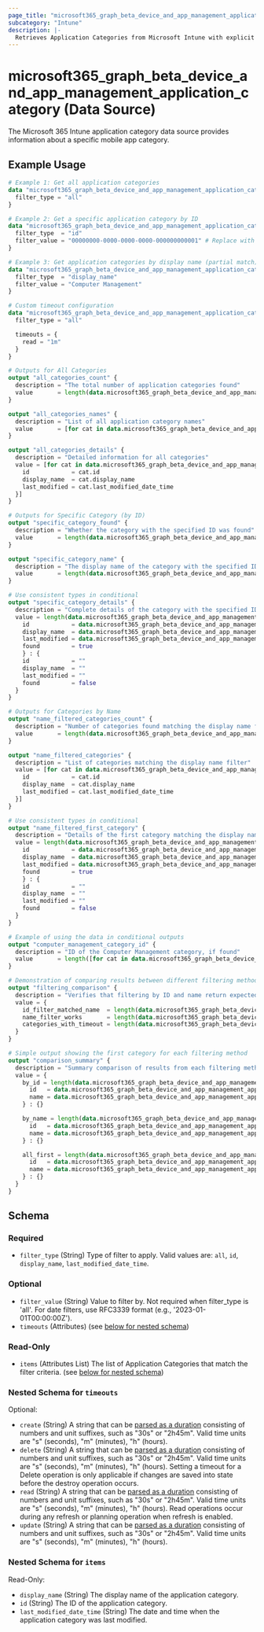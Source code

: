 ```yaml
---
page_title: "microsoft365_graph_beta_device_and_app_management_application_category Data Source - terraform-provider-microsoft365"
subcategory: "Intune"
description: |-
  Retrieves Application Categories from Microsoft Intune with explicit filtering options.
---
```


# microsoft365_graph_beta_device_and_app_management_application_category (Data Source)

The Microsoft 365 Intune application category data source provides information about a specific mobile app category.

## Example Usage

```terraform
# Example 1: Get all application categories
data "microsoft365_graph_beta_device_and_app_management_application_category" "all_categories" {
  filter_type = "all"
}

# Example 2: Get a specific application category by ID
data "microsoft365_graph_beta_device_and_app_management_application_category" "specific_category" {
  filter_type  = "id"
  filter_value = "00000000-0000-0000-0000-000000000001" # Replace with actual ID
}

# Example 3: Get application categories by display name (partial match)
data "microsoft365_graph_beta_device_and_app_management_application_category" "by_name" {
  filter_type  = "display_name"
  filter_value = "Computer Management"
}

# Custom timeout configuration
data "microsoft365_graph_beta_device_and_app_management_application_category" "with_timeout" {
  filter_type = "all"

  timeouts = {
    read = "1m"
  }
}

# Outputs for All Categories
output "all_categories_count" {
  description = "The total number of application categories found"
  value       = length(data.microsoft365_graph_beta_device_and_app_management_application_category.all_categories.items)
}

output "all_categories_names" {
  description = "List of all application category names"
  value       = [for cat in data.microsoft365_graph_beta_device_and_app_management_application_category.all_categories.items : cat.display_name]
}

output "all_categories_details" {
  description = "Detailed information for all categories"
  value = [for cat in data.microsoft365_graph_beta_device_and_app_management_application_category.all_categories.items : {
    id            = cat.id
    display_name  = cat.display_name
    last_modified = cat.last_modified_date_time
  }]
}

# Outputs for Specific Category (by ID)
output "specific_category_found" {
  description = "Whether the category with the specified ID was found"
  value       = length(data.microsoft365_graph_beta_device_and_app_management_application_category.specific_category.items) > 0
}

output "specific_category_name" {
  description = "The display name of the category with the specified ID"
  value       = length(data.microsoft365_graph_beta_device_and_app_management_application_category.specific_category.items) > 0 ? data.microsoft365_graph_beta_device_and_app_management_application_category.specific_category.items[0].display_name : ""
}

# Use consistent types in conditional
output "specific_category_details" {
  description = "Complete details of the category with the specified ID"
  value = length(data.microsoft365_graph_beta_device_and_app_management_application_category.specific_category.items) > 0 ? {
    id            = data.microsoft365_graph_beta_device_and_app_management_application_category.specific_category.items[0].id
    display_name  = data.microsoft365_graph_beta_device_and_app_management_application_category.specific_category.items[0].display_name
    last_modified = data.microsoft365_graph_beta_device_and_app_management_application_category.specific_category.items[0].last_modified_date_time
    found         = true
    } : {
    id            = ""
    display_name  = ""
    last_modified = ""
    found         = false
  }
}

# Outputs for Categories by Name
output "name_filtered_categories_count" {
  description = "Number of categories found matching the display name filter"
  value       = length(data.microsoft365_graph_beta_device_and_app_management_application_category.by_name.items)
}

output "name_filtered_categories" {
  description = "List of categories matching the display name filter"
  value = [for cat in data.microsoft365_graph_beta_device_and_app_management_application_category.by_name.items : {
    id            = cat.id
    display_name  = cat.display_name
    last_modified = cat.last_modified_date_time
  }]
}

# Use consistent types in conditional
output "name_filtered_first_category" {
  description = "Details of the first category matching the display name filter (if any)"
  value = length(data.microsoft365_graph_beta_device_and_app_management_application_category.by_name.items) > 0 ? {
    id            = data.microsoft365_graph_beta_device_and_app_management_application_category.by_name.items[0].id
    display_name  = data.microsoft365_graph_beta_device_and_app_management_application_category.by_name.items[0].display_name
    last_modified = data.microsoft365_graph_beta_device_and_app_management_application_category.by_name.items[0].last_modified_date_time
    found         = true
    } : {
    id            = ""
    display_name  = ""
    last_modified = ""
    found         = false
  }
}

# Example of using the data in conditional outputs
output "computer_management_category_id" {
  description = "ID of the Computer Management category, if found"
  value       = length([for cat in data.microsoft365_graph_beta_device_and_app_management_application_category.all_categories.items : cat if cat.display_name == "Computer Management"]) > 0 ? [for cat in data.microsoft365_graph_beta_device_and_app_management_application_category.all_categories.items : cat.id if cat.display_name == "Computer Management"][0] : ""
}

# Demonstration of comparing results between different filtering methods
output "filtering_comparison" {
  description = "Verifies that filtering by ID and name return expected results"
  value = {
    id_filter_matched_name  = length(data.microsoft365_graph_beta_device_and_app_management_application_category.specific_category.items) > 0 && length(data.microsoft365_graph_beta_device_and_app_management_application_category.by_name.items) > 0 ? contains([for cat in data.microsoft365_graph_beta_device_and_app_management_application_category.by_name.items : cat.id], data.microsoft365_graph_beta_device_and_app_management_application_category.specific_category.items[0].id) : false
    name_filter_works       = length(data.microsoft365_graph_beta_device_and_app_management_application_category.by_name.items) > 0
    categories_with_timeout = length(data.microsoft365_graph_beta_device_and_app_management_application_category.with_timeout.items)
  }
}

# Simple output showing the first category for each filtering method
output "comparison_summary" {
  description = "Summary comparison of results from each filtering method"
  value = {
    by_id = length(data.microsoft365_graph_beta_device_and_app_management_application_category.specific_category.items) > 0 ? {
      id   = data.microsoft365_graph_beta_device_and_app_management_application_category.specific_category.items[0].id
      name = data.microsoft365_graph_beta_device_and_app_management_application_category.specific_category.items[0].display_name
    } : {}

    by_name = length(data.microsoft365_graph_beta_device_and_app_management_application_category.by_name.items) > 0 ? {
      id   = data.microsoft365_graph_beta_device_and_app_management_application_category.by_name.items[0].id
      name = data.microsoft365_graph_beta_device_and_app_management_application_category.by_name.items[0].display_name
    } : {}

    all_first = length(data.microsoft365_graph_beta_device_and_app_management_application_category.all_categories.items) > 0 ? {
      id   = data.microsoft365_graph_beta_device_and_app_management_application_category.all_categories.items[0].id
      name = data.microsoft365_graph_beta_device_and_app_management_application_category.all_categories.items[0].display_name
    } : {}
  }
}
```

<!-- schema generated by tfplugindocs -->
## Schema

### Required

- `filter_type` (String) Type of filter to apply. Valid values are: `all`, `id`, `display_name`, `last_modified_date_time`.

### Optional

- `filter_value` (String) Value to filter by. Not required when filter_type is 'all'. For date filters, use RFC3339 format (e.g., '2023-01-01T00:00:00Z').
- `timeouts` (Attributes) (see [below for nested schema](#nestedatt--timeouts))

### Read-Only

- `items` (Attributes List) The list of Application Categories that match the filter criteria. (see [below for nested schema](#nestedatt--items))

<a id="nestedatt--timeouts"></a>
### Nested Schema for `timeouts`

Optional:

- `create` (String) A string that can be [parsed as a duration](https://pkg.go.dev/time#ParseDuration) consisting of numbers and unit suffixes, such as "30s" or "2h45m". Valid time units are "s" (seconds), "m" (minutes), "h" (hours).
- `delete` (String) A string that can be [parsed as a duration](https://pkg.go.dev/time#ParseDuration) consisting of numbers and unit suffixes, such as "30s" or "2h45m". Valid time units are "s" (seconds), "m" (minutes), "h" (hours). Setting a timeout for a Delete operation is only applicable if changes are saved into state before the destroy operation occurs.
- `read` (String) A string that can be [parsed as a duration](https://pkg.go.dev/time#ParseDuration) consisting of numbers and unit suffixes, such as "30s" or "2h45m". Valid time units are "s" (seconds), "m" (minutes), "h" (hours). Read operations occur during any refresh or planning operation when refresh is enabled.
- `update` (String) A string that can be [parsed as a duration](https://pkg.go.dev/time#ParseDuration) consisting of numbers and unit suffixes, such as "30s" or "2h45m". Valid time units are "s" (seconds), "m" (minutes), "h" (hours).


<a id="nestedatt--items"></a>
### Nested Schema for `items`

Read-Only:

- `display_name` (String) The display name of the application category.
- `id` (String) The ID of the application category.
- `last_modified_date_time` (String) The date and time when the application category was last modified.